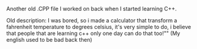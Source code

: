 Another old .CPP file I worked on back when I started learning C++.

Old description: I was bored, so i made a calculator that transform a fahrenheit temperature to degrees celsius, it's very simple to do, i believe that people that are learning c++ only one day can do that too!""
(My english used to be bad back then)

